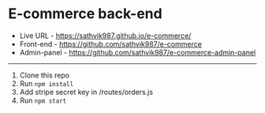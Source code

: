 # E-commerce back-end

- Live URL - https://sathvik987.github.io/e-commerce/
- Front-end - https://github.com/sathvik987/e-commerce
- Admin-panel - https://github.com/sathvik987/e-commerce-admin-panel
---------------------------------------------------------------------------------------
1. Clone this repo
2. Run `npm install`
3. Add stripe secret key in /routes/orders.js
4. Run `npm start`


